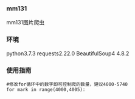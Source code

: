 ### mm131
mm131图片爬虫
### 环境
python3.7.3 requests2.22.0 BeautifulSoup4 4.8.2
### 使用指南
```
#修改for循环中的数字即可控制爬的数量，建议4000-5740
for mark in range(4000,4005):
```
